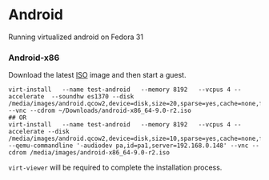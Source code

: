 # Android
Running virtualized android on Fedora 31

### Android-x86

Download the latest [ISO](https://www.android-x86.org/download.html) image and then start a guest.
~~~
virt-install   --name test-android   --memory 8192   --vcpus 4 --accelerate  --soundhw es1370 --disk /media/images/android.qcow2,device=disk,size=20,sparse=yes,cache=none,format=qcow2,bus=virtio  --vnc --cdrom ~/Downloads/android-x86_64-9.0-r2.iso
## OR
virt-install   --name test-android   --memory 8192   --vcpus 4 --accelerate --disk /media/images/android.qcow2,device=disk,size=10,sparse=yes,cache=none,format=qcow2,bus=virtio  --qemu-commandline '-audiodev pa,id=pa1,server=192.168.0.148' --vnc --cdrom /media/images/android-x86_64-9.0-r2.iso

~~~

`virt-viewer` will be required to complete the installation process.


